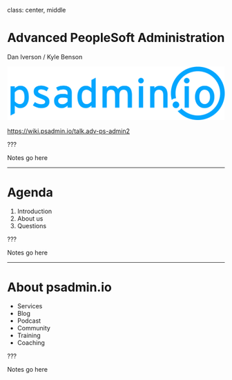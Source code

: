 class: center, middle

# Advanced PeopleSoft Administration

Dan Iverson / Kyle Benson

![psadmin.io](images/psadmin_io.png)

https://wiki.psadmin.io/talk.adv-ps-admin2

???

Notes go here

---

# Agenda

1. Introduction
1. About us
1. Questions

???

Notes go here

---

# About psadmin.io

* Services
* Blog
* Podcast
* Community
* Training
* Coaching

???

Notes go here